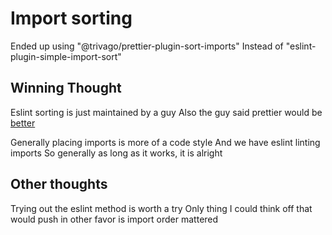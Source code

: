 # Import sorting

Ended up using "@trivago/prettier-plugin-sort-imports"
Instead of "eslint-plugin-simple-import-sort"

## Winning Thought

Eslint sorting is just maintained by a guy
Also the guy said prettier would be [better](https://github.com/lydell/eslint-plugin-simple-import-sort/issues/105)

Generally placing imports is more of a code style
And we have eslint linting imports
So generally as long as it works, it is alright

## Other thoughts

Trying out the eslint method is worth a try
Only thing I could think off that would push in other favor is import order mattered
